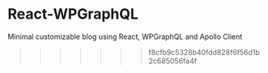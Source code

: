 
# React-WPGraphQL
Minimal customizable blog using React, WPGraphQL and Apollo Client
>>>>>>> f8cfb9c5328b40fdd828f6f56d1b2c685056fa4f
